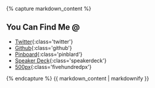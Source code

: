 {% capture markdown_content %}

## You Can Find Me @

- [Twitter](http://twitter.com/cssradar){:class='twitter'}
- [Github](https://github.com/studiomohawk){:class='github'}
- [Pinboard](https://pinboard.in/u:studiomohawk){:class='pinblard'}
- [Speaker Deck](https://speakerdeck.com/studiomohawk){:class='speakerdeck'}
- [500px](http://500px.com/studiomohawk){:class='fivehundredpx'}

{% endcapture %}
{{ markdown_content | markdownify }}
